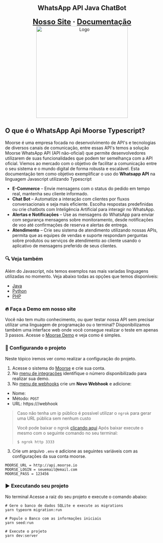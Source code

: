 <div>
<h2 align="center">WhatsApp API Java ChatBot</h2>
<p align="center">
<strong><font size="+2" align="center">
  <a href="https://whatsapp.moorse.io/">Nosso Site</a>
  <span> · </span>
  <a href="https://moorse.readme.io/">Documentação</a>
</font></strong>
<br/>
<a href="https://moorse.io/">
  <img alt="Logo" title="#logo" width="300px" src="files/github.gif">
</a>
</p>
</div>

## O que é o WhatsApp Api Moorse Typescript?
Moorse é uma empresa focada no desenvolvimento de API's e tecnologias de diversos canais de comunicação, entre essas API's temos a solução Moorse WhatsApp API (API não-oficial) que permite desenvolvedores utilizarem de suas funcionalidades que podem ter semelhança com a API oficial. Viemos ao mercado com o objetivo de facilitar a comunicação entre o seu sistema e o mundo digital de forma robusta e escalável. Esta documentação tem como objetivo exemplificar o uso do **Whatsapp API** na linguagem Javascript utilizando Typescript

* **E-Commerce** – Envie mensagens com o status do pedido em tempo real, mantenha seu cliente informado.
* **Chat Bot** – Automatize a interação com clientes por fluxos conversacionais e seja mais eficiente. Escolha respostas predefinidas ou crie chatbots com Inteligência Artificial para interagir no WhatsApp.
* **Alertas e Notificações** – Use as mensagens do WhatsApp para enviar com segurança mensagens sobre monitoramento, desde notificações de voo até confirmações de reserva e alertas de entrega.
* **Atendimento** – Crie seu sistema de atendimento utilizando nossas APIs, permita que as equipes de vendas e suporte respondam perguntas sobre produtos ou serviços de atendimento ao cliente usando o aplicativo de mensagens preferido de seus clientes.


### :mag: Veja também

Além do Javascript, nós temos exemplos nas mais variadas linguagens utilizadas no momento. Veja abaixo todas as opções que temos disponíveis:

- [Java](https://github.com/moorseio/whatsapp-api-java)
- [Python]()
- [PHP]()

### :fire: Faça a Demo em nosso site
Você não tem muito conhecimento, ou quer testar nossa API sem precisar utilizar uma linguagem de programação ou o terminal? Disponibilizamos também uma interface web onde você consegue realizar o teste em apenas 3 passos. Acesse o [Moorse Demo](https://app.moorse.io/demo) e veja como é simples.


### :rocket: Configurando o projeto
Neste tópico iremos ver como realizar a configuração do projeto.

1. Acesse o sistema do [Moorse](https://app.moorse.io/register) e crie sua conta.
2. No [menu de integrações](https://app.moorse.io/integrations) identifique o número disponibilizado para realizar sua demo.
3. No [menu de webhooks](http://front.moorse.io/webhooks) crie um **Novo Webhook** e adicione:
  - Nome:
  - Método: `POST`
  - URL: https://<ip-publico>/webhook

> Caso não tenha um ip público é possivel utilizar o `ngrok` para gerar uma URL pública sem nenhum custo
>
> Você pode baixar o ngrok [clicando aqui](https://ngrok.com/download)
> Após baixar execute o mesmo com o seguinte comando no seu terminal:
>
> `$ ngrok http 3333`

3. Crie um arquivo `.env` e adicione as seguintes variáveis com as configurações da sua conta moorse.

```
MOORSE_URL = http://api.moorse.io
MOORSE_LOGIN = seuemail@email.com
MOORSE_PASS = 123456
```

### :arrow_forward: Executando seu projeto
No terminal Acesse a raiz do seu projeto e execute o comando abaixo:

```
# Gere o banco de dados SQLite e execute as migrations
yarn typeorm migration:run

# Popule o Banco com as informações iniciais
yarn seed:run

# Execute o projeto
yarn dev:server
```
